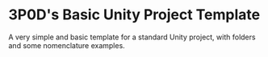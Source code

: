 # 3P0D's Basic Unity Project Template
A very simple and basic template for a standard Unity project, with folders and some nomenclature examples.
